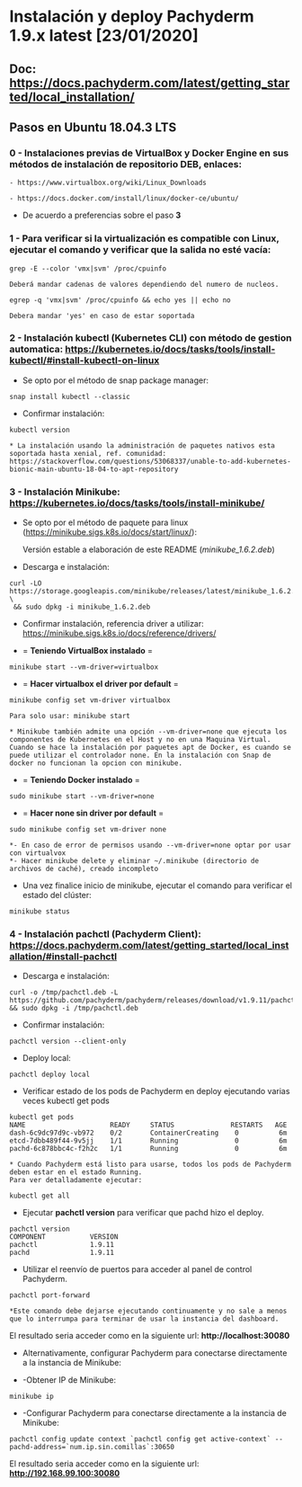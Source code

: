 
# Instalación y deploy Pachyderm 1.9.x latest [23/01/2020]

## Doc: https://docs.pachyderm.com/latest/getting_started/local_installation/

## **Pasos en Ubuntu 18.04.3 LTS**

### **0** - Instalaciones previas de VirtualBox y Docker Engine en sus métodos de instalación de repositorio DEB, enlaces:

    - https://www.virtualbox.org/wiki/Linux_Downloads

    - https://docs.docker.com/install/linux/docker-ce/ubuntu/

* De acuerdo a preferencias sobre el paso **3**

### **1** - Para verificar si la virtualización es compatible con Linux, ejecutar el comando y verificar que la salida no esté vacía:

```shell
grep -E --color 'vmx|svm' /proc/cpuinfo
```

    Deberá mandar cadenas de valores dependiendo del numero de nucleos.

```shell
egrep -q 'vmx|svm' /proc/cpuinfo && echo yes || echo no
```
    Debera mandar 'yes' en caso de estar soportada    

### **2** - Instalación kubectl (Kubernetes CLI) con método de gestion automatica: https://kubernetes.io/docs/tasks/tools/install-kubectl/#install-kubectl-on-linux

- Se opto por el método de snap package manager:
```shell
snap install kubectl --classic
```
- Confirmar instalación:
```shell
kubectl version
```

    * La instalación usando la administración de paquetes nativos esta soportada hasta xenial, ref. comunidad: https://stackoverflow.com/questions/53068337/unable-to-add-kubernetes-bionic-main-ubuntu-18-04-to-apt-repository

 ### **3** - Instalación Minikube: https://kubernetes.io/docs/tasks/tools/install-minikube/

 - Se opto por el método de paquete para linux (https://minikube.sigs.k8s.io/docs/start/linux/): 

    Versión estable a elaboración de este README (*minikube_1.6.2.deb*)

 - Descarga e instalación:
```shell
curl -LO https://storage.googleapis.com/minikube/releases/latest/minikube_1.6.2.deb \
 && sudo dpkg -i minikube_1.6.2.deb
```
- Confirmar instalación, referencia driver a utilizar: https://minikube.sigs.k8s.io/docs/reference/drivers/
    
- = **Teniendo VirtualBox instalado** =
```shell
minikube start --vm-driver=virtualbox
```
- = **Hacer virtualbox el driver por default** =
```shell
minikube config set vm-driver virtualbox
```    
    
    Para solo usar: minikube start

    * Minikube también admite una opción --vm-driver=none que ejecuta los componentes de Kubernetes en el Host y no en una Maquina Virtual. Cuando se hace la instalación por paquetes apt de Docker, es cuando se puede utilizar el controlador none. En la instalación con Snap de docker no funcionan la opcion con minikube.

- = **Teniendo Docker instalado** =
```shell
sudo minikube start --vm-driver=none
```
- = **Hacer none sin driver por default** =
```shell
sudo minikube config set vm-driver none
```

    *- En caso de error de permisos usando --vm-driver=none optar por usar con virtualvox
    *- Hacer minikube delete y eliminar ~/.minikube (directorio de archivos de caché), creado incompleto

- Una vez finalice inicio de minikube, ejecutar el comando para verificar el estado del clúster:
```shell
minikube status
```

### **4** - Instalación pachctl (Pachyderm Client): https://docs.pachyderm.com/latest/getting_started/local_installation/#install-pachctl

- Descarga e instalación:
```shell
curl -o /tmp/pachctl.deb -L https://github.com/pachyderm/pachyderm/releases/download/v1.9.11/pachctl_1.9.11_amd64.deb && sudo dpkg -i /tmp/pachctl.deb
```

- Confirmar instalación:
```shell
pachctl version --client-only
```

- Deploy local:
```shell
pachctl deploy local
```

- Verificar estado de los pods de Pachyderm en deploy ejecutando varias veces kubectl get pods
```shell
kubectl get pods
NAME                     READY     STATUS              RESTARTS   AGE
dash-6c9dc97d9c-vb972    0/2       ContainerCreating    0          6m
etcd-7dbb489f44-9v5jj    1/1       Running              0          6m
pachd-6c878bbc4c-f2h2c   1/1       Running              0          6m
```
    * Cuando Pachyderm está listo para usarse, todos los pods de Pachyderm deben estar en el estado Running.
    Para ver detalladamente ejecutar:
```shell
kubectl get all
```    

- Ejecutar **pachctl version** para verificar que pachd hizo el deploy.
```shell
pachctl version
COMPONENT           VERSION
pachctl             1.9.11
pachd               1.9.11
```

- Utilizar el reenvío de puertos para acceder al panel de control Pachyderm.
```shell
pachctl port-forward
```
    *Este comando debe dejarse ejecutando continuamente y no sale a menos que lo interrumpa para terminar de usar la instancia del dashboard.

El resultado seria acceder como en la siguiente url: **http://localhost:30080**

- Alternativamente, configurar Pachyderm para conectarse directamente a la instancia de Minikube:

- -Obtener IP de Minikube:
```shell
minikube ip
```

- -Configurar Pachyderm para conectarse directamente a la instancia de Minikube:
```shell
pachctl config update context `pachctl config get active-context` --pachd-address=`num.ip.sin.comillas`:30650
```

El resultado seria acceder como en la siguiente url: **http://192.168.99.100:30080**